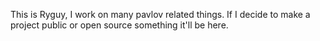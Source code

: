 This is Ryguy, I work on many pavlov related things. If I decide to make a project public or open source something it'll be here.
